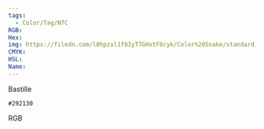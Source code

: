 ```yaml
---
tags:
  - Color/Tag/NTC
RGB:
Hex:
img: https://filedn.com/l0hpzxl1f01yT7GHxtF8cyk/Color%20Snake/standard_csv_to_svg/%23/292130.svg
CMYK:
HSL:
Name:
---
```

Bastille
```palette
#292130
```
RGB
